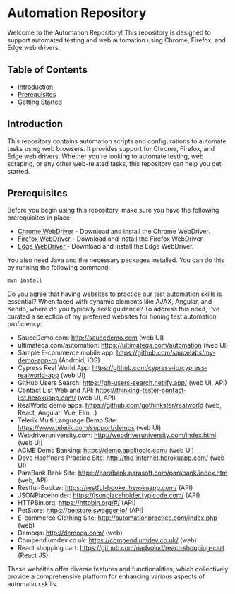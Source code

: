 # Automation Repository
Welcome to the Automation Repository! This repository is designed to support automated testing and web automation using Chrome, Firefox, and Edge web drivers.

## Table of Contents
- [Introduction](#introduction)
- [Prerequisites](#prerequisites)
- [Getting Started](#getting-started)

## Introduction

This repository contains automation scripts and configurations to automate tasks using web browsers. It provides support for Chrome, Firefox, and Edge web drivers. Whether you're looking to automate testing, web scraping, or any other web-related tasks, this repository can help you get started.

## Prerequisites

Before you begin using this repository, make sure you have the following prerequisites in place:

- [Chrome WebDriver](https://sites.google.com/a/chromium.org/chromedriver/downloads) - Download and install the Chrome WebDriver.
- [Firefox WebDriver](https://github.com/mozilla/geckodriver/releases) - Download and install the Firefox WebDriver.
- [Edge WebDriver](https://developer.microsoft.com/en-us/microsoft-edge/tools/webdriver/) - Download and install the Edge WebDriver.

You also need Java and the necessary packages installed. You can do this by running the following command:
```bash
mvn install
```

Do you agree that having websites to practice our test automation skills is essential? When faced with dynamic elements like AJAX, Angular, and Kendo, where do you typically seek guidance?
To address this need, I've curated a selection of my preferred websites for honing test automation proficiency:


- SauceDemo.com: http://saucedemo.com (web UI)
- ultimateqa.com/automation: https://ultimateqa.com/automation (web UI)
- Sample E-commerce mobile app: https://github.com/saucelabs/my-demo-app-rn (Android, iOS)
- Cypress Real World App: https://github.com/cypress-io/cypress-realworld-app (web UI)
- GitHub Users Search: https://gh-users-search.netlify.app/ (web UI, API)
- Contact List Web and API: https://thinking-tester-contact-list.herokuapp.com/ (web UI, API)
- RealWorld demo apps: https://github.com/gothinkster/realworld (web, React, Angular, Vue, Elm...)
- Telerik Multi Language Demo Site: https://www.telerik.com/support/demos (web UI)
- Webdriveruniversity.com: http://webdriveruniversity.com/index.html (web UI)
- ACME Demo Banking: https://demo.applitools.com/ (web UI)
- Dave Haeffner’s Practice Site: http://the-internet.herokuapp.com/ (web UI)
- ParaBank Bank Site: https://parabank.parasoft.com/parabank/index.htm (web, API)
- Restful-Booker: https://restful-booker.herokuapp.com/ (API)
- JSONPlaceholder: https://jsonplaceholder.typicode.com/ (API)
- HTTPBin.org: https://httpbin.org/#/ (API)
- PetStore: https://petstore.swagger.io/ (API)
- E-commerce Clothing Site: http://automationpractice.com/index.php (web)
- Demoqa: http://demoqa.com/ (web)
- Compendiumdev.co.uk: https://compendiumdev.co.uk/ (web)
- React shopping cart: https://github.com/nadvolod/react-shopping-cart (React JS)

These websites offer diverse features and functionalities, which collectively provide a comprehensive platform for enhancing various aspects of automation skills.
